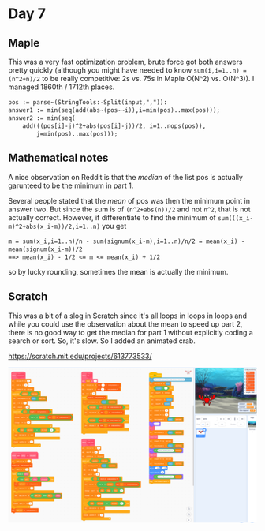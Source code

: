 # Day 7

## Maple

This was a very fast optimization problem, brute force got both answers pretty quickly (although you might have needed to know 
`sum(i,i=1..n) = (n^2+n)/2` to be really competitive: 2s vs. 75s in Maple O(N^2) vs. O(N^3)). I managed 1860th / 1712th places.

    pos := parse~(StringTools:-Split(input,",")):
    answer1 := min(seq(add(abs~(pos-~i)),i=min(pos)..max(pos)));
    answer2 := min(seq( 
        add(((pos[i]-j)^2+abs(pos[i]-j))/2, i=1..nops(pos)),
            j=min(pos)..max(pos)));
            
## Mathematical notes

A nice observation on Reddit is that the *median* of the list pos is actually garunteed to be the minimum in part 1.

Several people stated that the *mean* of pos was then the minimum point in answer two.
But since the sum is of `(n^2+abs(n))/2` and not `n^2`, that is not actually correct.  However, if differentiate to find
the minimum of `sum(((x_i-m)^2+abs(x_i-m))/2,i=1..n)` you get

    m = sum(x_i,i=1..n)/n - sum(signum(x_i-m),i=1..n)/n/2 = mean(x_i) - mean(signum(x_i-m))/2  
    ==> mean(x_i) - 1/2 <= m <= mean(x_i) + 1/2
    
so by lucky rounding, sometimes the mean is actually the minimum.

## Scratch

This was a bit of a slog in Scratch since it's all loops in loops in loops and while you could use the observation about
the mean to speed up part 2, there is no good way to get the median for part 1 without explicitly coding a search or sort.
So, it's slow.  So I added an animated crab.

https://scratch.mit.edu/projects/613773533/

![scratch blocks](https://github.com/johnpmay/AdventOfCode2021/blob/main/Day7/AoC2021-ScratchDay7.png)
